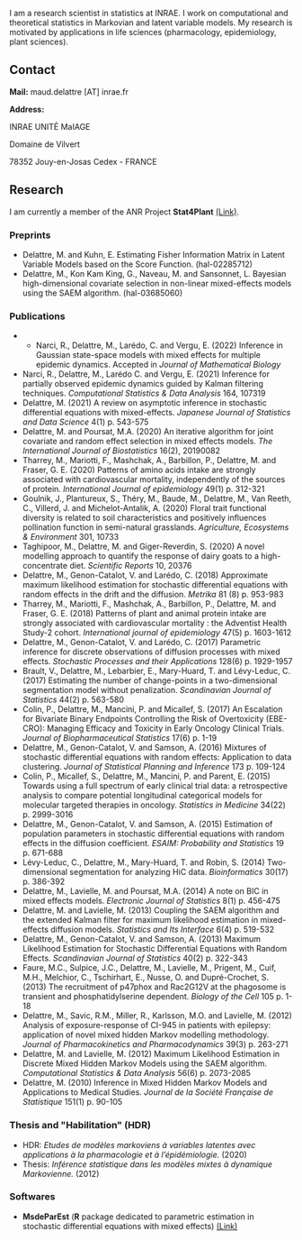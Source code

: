I am a research scientist in statistics at INRAE. I work on computational and theoretical statistics in Markovian and latent variable models. My research is motivated by applications in life sciences (pharmacology, epidemiology, plant sciences). 

## Contact

**Mail:** maud.delattre [AT] inrae.fr

**Address:**

INRAE UNITÉ MaIAGE

Domaine de Vilvert

78352 Jouy-en-Josas Cedex - FRANCE

## Research

I am currently a member of the ANR Project **Stat4Plant** [(Link)](https://stat4plant.mathnum.inrae.fr/).

### Preprints

- Delattre, M. and Kuhn, E. Estimating Fisher Information Matrix in Latent Variable Models based on the Score Function. (hal-02285712) 
- Delattre, M., Kon Kam King, G., Naveau, M. and Sansonnet, L. Bayesian high-dimensional covariate selection in non-linear mixed-effects models using the SAEM algorithm. (hal-03685060)

### Publications

- - Narci, R., Delattre, M., Larédo, C. and Vergu, E. (2022) Inference in Gaussian state-space models with mixed effects for multiple epidemic dynamics. Accepted in *Journal of Mathematical Biology*
- Narci, R., Delattre, M., Larédo C. and Vergu, E. (2021) Inference for partially observed epidemic dynamics guided by Kalman filtering techniques. *Computational Statistics & Data Analysis* 164, 107319
- Delattre, M. (2021) A review on asymptotic inference in stochastic differential equations with mixed-effects. *Japanese Journal of Statistics and Data Science* 4(1) p. 543-575
- Delattre, M. and Poursat, M.A. (2020) An iterative algorithm for joint covariate and random effect selection in mixed effects models. *The International Journal of Biostatistics* 16(2), 20190082
- Tharrey, M., Mariotti, F., Mashchak, A., Barbillon, P., Delattre, M. and Fraser, G. E. (2020) Patterns of amino acids intake are strongly associated with cardiovascular mortality, independently of the sources of protein. *International Journal of epidemiology* 49(1) p. 312-321 
- Goulnik, J., Plantureux, S., Théry, M., Baude, M., Delattre, M., Van Reeth, C., Villerd, J. and Michelot-Antalik, A. (2020) Floral trait functional diversity is related to soil characteristics and positively influences pollination function in semi-natural grasslands. *Agriculture, Ecosystems & Environment* 301, 10733
- Taghipoor, M., Delattre, M. and Giger-Reverdin, S. (2020) A novel modelling approach to quantify the response of dairy goats to a high-concentrate diet. *Scientific Reports* 10, 20376 
- Delattre, M., Genon-Catalot, V. and Larédo, C. (2018) Approximate maximum likelihood estimation for stochastic differential equations with random effects in the drift and the diffusion. *Metrika* 81 (8) p. 953-983 
- Tharrey, M., Mariotti, F., Mashchak, A., Barbillon, P., Delattre, M. and Fraser, G. E. (2018) Patterns of plant and animal protein intake are strongly associated with cardiovascular mortality : the Adventist Health Study-2 cohort. *International journal of epidemiology* 47(5) p. 1603-1612 
- Delattre, M., Genon-Catalot, V. and Larédo, C. (2017) Parametric inference for discrete observations of diffusion processes with mixed effects. *Stochastic Processes and their Applications* 128(6) p. 1929-1957
- Brault, V., Delattre, M., Lebarbier, E., Mary-Huard, T. and Lévy-Leduc, C. (2017)  Estimating the number of change-points in a two-dimensional segmentation model without penalization. *Scandinavian Journal of Statistics* 44(2) p. 563-580 
- Colin, P., Delattre, M., Mancini, P. and Micallef, S. (2017) An Escalation for Bivariate Binary Endpoints Controlling the Risk of Overtoxicity (EBE-CRO): Managing Efficacy and Toxicity in Early Oncology Clinical Trials. *Journal of Biopharmaceutical Statistics* 17(6) p. 1-19
- Delattre, M., Genon-Catalot, V. and Samson, A. (2016) Mixtures of stochastic differential equations with random effects: Application to data clustering. *Journal of Statistical Planning and Inference* 173 p. 109-124
- Colin, P., Micallef, S., Delattre, M., Mancini, P. and Parent, E. (2015) Towards using a full spectrum of early clinical trial data: a retrospective analysis to compare potential longitudinal categorical models for molecular targeted therapies in oncology. *Statistics in Medicine* 34(22) p. 2999-3016
- Delattre, M., Genon-Catalot, V. and Samson, A. (2015) Estimation of population parameters in stochastic differential equations with random effects in the diffusion coefficient. *ESAIM: Probability and Statistics* 19 p. 671-688 
- Lévy-Leduc, C., Delattre, M., Mary-Huard, T. and Robin, S. (2014) Two-dimensional segmentation for analyzing HiC data. *Bioinformatics* 30(17) p. 386-392
- Delattre, M., Lavielle, M. and Poursat, M.A. (2014) A note on BIC in mixed effects models. *Electronic Journal of Statistics* 8(1) p. 456-475
- Delattre, M. and Lavielle, M. (2013) Coupling the SAEM algorithm and the extended Kalman filter for maximum likelihood estimation in mixed-effects diffusion models. *Statistics and Its Interface* 6(4) p. 519-532
- Delattre, M., Genon-Catalot, V. and Samson, A. (2013) Maximum Likelihood Estimation for Stochastic Differential Equations with Random Effects. *Scandinavian Journal of Statistics* 40(2) p. 322-343 
- Faure, M.C., Sulpice, J.C., Delattre, M., Lavielle, M., Prigent, M., Cuif, M.H., Melchior, C., Tschirhart, E., Nusse, O. and Dupré-Crochet, S. (2013) The recruitment of p47phox and Rac2G12V at the phagosome is transient and phosphatidylserine dependent. *Biology of the Cell* 105 p. 1-18
- Delattre, M., Savic, R.M., Miller, R., Karlsson, M.O. and Lavielle, M. (2012) Analysis of exposure-response of CI-945 in patients with epilepsy: application of novel mixed hidden Markov modelling methodology. *Journal of Pharmacokinetics and Pharmacodynamics* 39(3) p. 263-271
- Delattre, M. and Lavielle, M. (2012) Maximum Likelihood Estimation in Discrete Mixed Hidden Markov Models using the SAEM algorithm. *Computational Statistics & Data Analysis* 56(6) p. 2073-2085 
- Delattre, M. (2010) Inference in Mixed Hidden Markov Models and Applications to Medical Studies. *Journal de la Société Française de Statistique* 151(1) p. 90-105 

### Thesis and "Habilitation" (HDR) 

- HDR: *Etudes de modèles markoviens à variables latentes avec applications à la pharmacologie et à l’épidémiologie.* (2020)
- Thesis: *Inférence statistique dans les modèles mixtes à dynamique Markovienne.* (2012)

### Softwares

- **MsdeParEst** (**R** package dedicated to parametric estimation in stochastic differential equations with mixed effects) [(Link)](https://CRAN.R-project.org/package=MsdeParEst)

